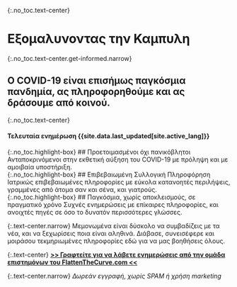<div markdown="1" class="hero">

{:.no_toc.text-center}
# Εξομαλυνοντας την Καμπυλη

{:.no_toc.text-center.get-informed.narrow}
## Ο COVID-19 είναι επισήμως παγκόσμια πανδημία, ας πληροφορηθούμε και ας δράσουμε από κοινού.

{:.no_toc.text-center}
#### Τελευταία ενημέρωση {{site.data.last_updated[site.active_lang]}}

<div class="missions">
<div markdown="1" class="mission">
{:.no_toc.highlight-box}
## Προετοιμασμένοι όχι πανικόβλητοι
Ανταποκρινόμενοι στην εκθετική αύξηση του COVID-19 με πρόληψη και με αμοιβαία υποστήριξη.
</div>
<div markdown="1" class="mission">
{:.no_toc.highlight-box}
## Επιβεβαιωμένη Συλλογική Πληροφόρηση
Ιατρικώς επιβεβαιωμένες πληροφορίες με εύκολα κατανοητές περιλήψεις, γραμμένες από άτομα σαν και σένα, και γιατρούς.
</div>
<div markdown="1" class="mission">
{:.no_toc.highlight-box}
## Παγκόσμια, χωρίς αποκλεισμούς, σε πραγματικό χρόνο
Συχνές ενημερώσεις με επίκαιρες πληροφορίες, και ανοιχτές πηγές σε όσο το δυνατόν περισσότερες γλώσσες.
</div>
</div>

</div>

{:.text-center.narrow}
Μεμονωμένα είναι δύσκολο να συμβαδίζεις με τα νέα, και να ξεχωρίσεις ποια είναι αληθινά. Διάβασε, συνεισέφερε και μοιράσου τεκμηριωμένες πληροφορίες εδώ για να μας βοηθήσεις όλους.

{:.text-center}
[**\>\> Γραφτείτε για να λάβετε ενημερώσεις από την ομάδα επιστημόνων του FlattenTheCurve.com \<\<**](https://flattenthecurve.substack.com/)

{:.text-center.narrow}
_Δωρεάν εγγραφή, χωρίς SPAM ή χρήση marketing_

